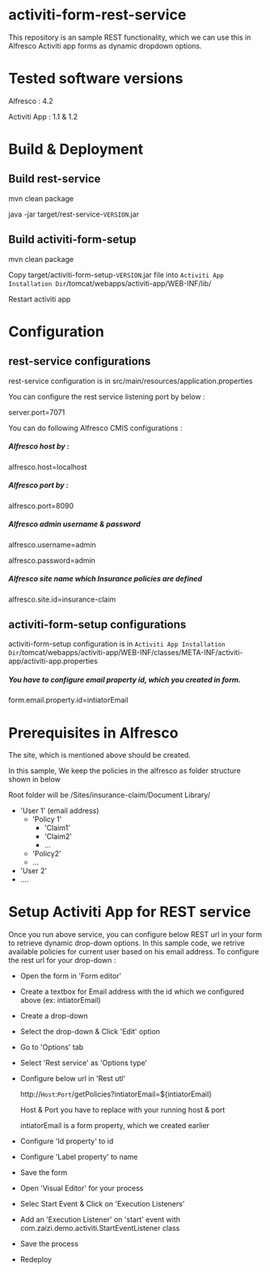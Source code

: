 # activiti-form-rest-service
This repository is an sample REST functionality, which we can use this in Alfresco Activiti app forms as dynamic dropdown options.

# Tested software versions
Alfresco : 4.2

Activiti App : 1.1 & 1.2

# Build & Deployment
## Build rest-service 

mvn clean package

java -jar target/rest-service-`VERSION`.jar 

## Build activiti-form-setup

mvn clean package

Copy target/activiti-form-setup-`VERSION`.jar file into `Activiti App Installation Dir`/tomcat/webapps/activiti-app/WEB-INF/lib/

Restart activiti app

# Configuration
## rest-service configurations
rest-service configuration is in src/main/resources/application.properties

You can configure the rest service listening port by below :

server.port=7071

You can do following Alfresco CMIS configurations :

##### Alfresco host by :
alfresco.host=localhost

##### Alfresco port by :
alfresco.port=8090

##### Alfresco admin username & password
alfresco.username=admin

alfresco.password=admin

##### Alfresco site name which Insurance policies are defined
alfresco.site.id=insurance-claim

## activiti-form-setup configurations
activiti-form-setup configuration is in `Activiti App Installation Dir`/tomcat/webapps/activiti-app/WEB-INF/classes/META-INF/activiti-app/activiti-app.properties

##### You have to configure email property id, which you created in form.
form.email.property.id=intiatorEmail

# Prerequisites in Alfresco
The site, which is mentioned above should be created.

In this sample, We keep the policies in the alfresco as folder structure shown in below

Root folder will be /Sites/insurance-claim/Document Library/

* 'User 1' (email address)
  * 'Policy 1'
    * 'Claim1'
    * 'Claim2'
    * ...
  * 'Policy2'
  * ...
* 'User 2'
* ....

# Setup Activiti App for REST service
Once you run above service, you can configure below REST url in your form to retrieve dynamic drop-down options.
In this sample code, we retrive available policies for current user based on his email address.
To configure the rest url for your drop-down :
- Open the form in 'Form editor'
- Create a textbox for Email address with the id which we configured above (ex: intiatorEmail)
- Create a drop-down
- Select the drop-down & Click 'Edit' option
- Go to 'Options' tab
- Select 'Rest service' as 'Options type'
- Configure below url in 'Rest utl'

	http://`Host`:`Port`/getPolicies?intiatorEmail=${intiatorEmail}
	
	Host & Port you have to replace with your running host & port
	
	intiatorEmail is a form property, which we created earlier
	
- Configure 'Id property'  to id
- Configure 'Label property' to name
- Save the form 
- Open 'Visual Editor' for your process
- Selec Start Event & Click on 'Execution Listeners'
- Add an 'Execution Listener' on 'start' event with com.zaizi.demo.activiti.StartEventListener class
- Save the process
- Redeploy
